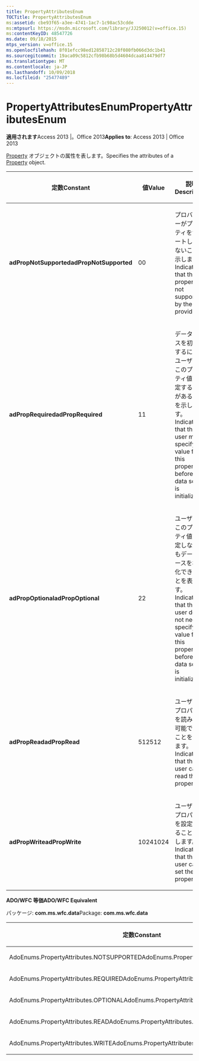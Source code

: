 ```yaml
---
title: PropertyAttributesEnum
TOCTitle: PropertyAttributesEnum
ms:assetid: cbe93f65-a3ee-4741-1ac7-1c98ac53cdde
ms:mtpsurl: https://msdn.microsoft.com/library/JJ250012(v=office.15)
ms:contentKeyID: 48547726
ms.date: 09/18/2015
mtps_version: v=office.15
ms.openlocfilehash: 8f01efcc98ed12858712c28f080fb066d3dc1b41
ms.sourcegitcommit: 19aca09c5812cfb98b68b5d4604dcaa814479df7
ms.translationtype: MT
ms.contentlocale: ja-JP
ms.lasthandoff: 10/09/2018
ms.locfileid: "25477489"
---
```

# <a name="propertyattributesenum"></a><span data-ttu-id="6e184-102">PropertyAttributesEnum</span><span class="sxs-lookup"><span data-stu-id="6e184-102">PropertyAttributesEnum</span></span>


<span data-ttu-id="6e184-103">**適用されます**Access 2013 |。Office 2013</span><span class="sxs-lookup"><span data-stu-id="6e184-103">**Applies to**: Access 2013 | Office 2013</span></span>

<span data-ttu-id="6e184-104">[Property](property-object-ado.md) オブジェクトの属性を表します。</span><span class="sxs-lookup"><span data-stu-id="6e184-104">Specifies the attributes of a [Property](property-object-ado.md) object.</span></span>

<table>
<colgroup>
<col style="width: 33%" />
<col style="width: 33%" />
<col style="width: 33%" />
</colgroup>
<thead>
<tr class="header">
<th><p><span data-ttu-id="6e184-105">定数</span><span class="sxs-lookup"><span data-stu-id="6e184-105">Constant</span></span></p></th>
<th><p><span data-ttu-id="6e184-106">値</span><span class="sxs-lookup"><span data-stu-id="6e184-106">Value</span></span></p></th>
<th><p><span data-ttu-id="6e184-107">説明</span><span class="sxs-lookup"><span data-stu-id="6e184-107">Description</span></span></p></th>
</tr>
</thead>
<tbody>
<tr class="odd">
<td><p><span data-ttu-id="6e184-108"><strong>adPropNotSupported</strong></span><span class="sxs-lookup"><span data-stu-id="6e184-108"><strong>adPropNotSupported</strong></span></span></p></td>
<td><p><span data-ttu-id="6e184-109">0</span><span class="sxs-lookup"><span data-stu-id="6e184-109">0</span></span></p></td>
<td><p><span data-ttu-id="6e184-110">プロバイダーがプロパティをサポートしていないことを示します。</span><span class="sxs-lookup"><span data-stu-id="6e184-110">Indicates that the property is not supported by the provider.</span></span></p></td>
</tr>
<tr class="even">
<td><p><span data-ttu-id="6e184-111"><strong>adPropRequired</strong></span><span class="sxs-lookup"><span data-stu-id="6e184-111"><strong>adPropRequired</strong></span></span></p></td>
<td><p><span data-ttu-id="6e184-112">1</span><span class="sxs-lookup"><span data-stu-id="6e184-112">1</span></span></p></td>
<td><p><span data-ttu-id="6e184-113">データ ソースを初期化するには、ユーザーがこのプロパティ値を指定する必要があることを示します。</span><span class="sxs-lookup"><span data-stu-id="6e184-113">Indicates that the user must specify a value for this property before the data source is initialized.</span></span></p></td>
</tr>
<tr class="odd">
<td><p><span data-ttu-id="6e184-114"><strong>adPropOptional</strong></span><span class="sxs-lookup"><span data-stu-id="6e184-114"><strong>adPropOptional</strong></span></span></p></td>
<td><p><span data-ttu-id="6e184-115">2</span><span class="sxs-lookup"><span data-stu-id="6e184-115">2</span></span></p></td>
<td><p><span data-ttu-id="6e184-116">ユーザーがこのプロパティ値を指定しなくてもデータ ソースを初期化できることを表します。</span><span class="sxs-lookup"><span data-stu-id="6e184-116">Indicates that the user does not need to specify a value for this property before the data source is initialized.</span></span></p></td>
</tr>
<tr class="even">
<td><p><span data-ttu-id="6e184-117"><strong>adPropRead</strong></span><span class="sxs-lookup"><span data-stu-id="6e184-117"><strong>adPropRead</strong></span></span></p></td>
<td><p><span data-ttu-id="6e184-118">512</span><span class="sxs-lookup"><span data-stu-id="6e184-118">512</span></span></p></td>
<td><p><span data-ttu-id="6e184-119">ユーザーがプロパティを読み取り可能であることを示します。</span><span class="sxs-lookup"><span data-stu-id="6e184-119">Indicates that the user can read the property.</span></span></p></td>
</tr>
<tr class="odd">
<td><p><span data-ttu-id="6e184-120"><strong>adPropWrite</strong></span><span class="sxs-lookup"><span data-stu-id="6e184-120"><strong>adPropWrite</strong></span></span></p></td>
<td><p><span data-ttu-id="6e184-121">1024</span><span class="sxs-lookup"><span data-stu-id="6e184-121">1024</span></span></p></td>
<td><p><span data-ttu-id="6e184-122">ユーザーがプロパティを設定できることを示します。</span><span class="sxs-lookup"><span data-stu-id="6e184-122">Indicates that the user can set the property.</span></span></p></td>
</tr>
</tbody>
</table>


<span data-ttu-id="6e184-123">**ADO/WFC 等価**</span><span class="sxs-lookup"><span data-stu-id="6e184-123">**ADO/WFC Equivalent**</span></span>

<span data-ttu-id="6e184-124">パッケージ: **com.ms.wfc.data**</span><span class="sxs-lookup"><span data-stu-id="6e184-124">Package: **com.ms.wfc.data**</span></span>

<table>
<colgroup>
<col style="width: 100%" />
</colgroup>
<thead>
<tr class="header">
<th><p><span data-ttu-id="6e184-125">定数</span><span class="sxs-lookup"><span data-stu-id="6e184-125">Constant</span></span></p></th>
</tr>
</thead>
<tbody>
<tr class="odd">
<td><p><span data-ttu-id="6e184-126">AdoEnums.PropertyAttributes.NOTSUPPORTED</span><span class="sxs-lookup"><span data-stu-id="6e184-126">AdoEnums.PropertyAttributes.NOTSUPPORTED</span></span></p></td>
</tr>
<tr class="even">
<td><p><span data-ttu-id="6e184-127">AdoEnums.PropertyAttributes.REQUIRED</span><span class="sxs-lookup"><span data-stu-id="6e184-127">AdoEnums.PropertyAttributes.REQUIRED</span></span></p></td>
</tr>
<tr class="odd">
<td><p><span data-ttu-id="6e184-128">AdoEnums.PropertyAttributes.OPTIONAL</span><span class="sxs-lookup"><span data-stu-id="6e184-128">AdoEnums.PropertyAttributes.OPTIONAL</span></span></p></td>
</tr>
<tr class="even">
<td><p><span data-ttu-id="6e184-129">AdoEnums.PropertyAttributes.READ</span><span class="sxs-lookup"><span data-stu-id="6e184-129">AdoEnums.PropertyAttributes.READ</span></span></p></td>
</tr>
<tr class="odd">
<td><p><span data-ttu-id="6e184-130">AdoEnums.PropertyAttributes.WRITE</span><span class="sxs-lookup"><span data-stu-id="6e184-130">AdoEnums.PropertyAttributes.WRITE</span></span></p></td>
</tr>
</tbody>
</table>

